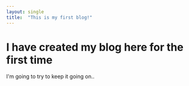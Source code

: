 ```yaml
---
layout: single
title:  "This is my first blog!"
---
```


# I have created my blog here for the first time

I'm going to try to keep it going on..
